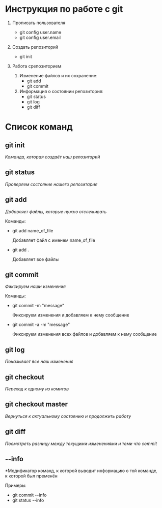 # Инструкция по работе с git

1. Прописать пользователя
   * git config user.name
   * git config user.email

2. Создать репозиторий
   * git init

3. Работа срепозиторием

   1. Изменение файлов и их сохранение:
      * git add
      * git commit
   2. Информация о состоянии репозитория:
      * git status
      * git log
      * git diff


# Список команд

## git init
*Команда, которая создаёт наш репозиторий*

## git status
*Проверяем состояние нашего репозитария*

## git add
*Добавляет файлы, которые нужно отслеживать*

Команды:
* git add name_of_file 

  Добавляет файл с именем name_of_file
* git add .

  Добавляет все файлы

## git commit
*Фиксируем наши изменения*

Команды:
* git commit -m "message"
  
  Фиксируем изменения и добавляем к нему сообщение

* git commit -a -m "message"
  
  Фиксируем изменения всех файлов и добавляем к нему сообщение

## git log

*Показывает все наш  изменения*

## git checkout

*Переход к одному из комитов*

## git checkout master

*Вернуться к актуальному состоянию и продолжить работу*

## git diff

*Посмотреть разницу между текущими изменениями и теми что commit*

## --info

*Модификатор команд, к которой выводит информацию о той команде, к которой был пременён

Примеры:
  
  * git commit --info
  * git status --info

